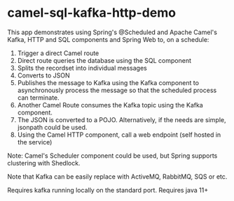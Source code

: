 # camel-sql-kafka-http-demo

This app demonstrates using Spring's @Scheduled and Apache Camel's Kafka, HTTP and SQL components and Spring Web to, on a schedule:
1. Trigger a direct Camel route
2. Direct route queries the database using the SQL component
3. Splits the recordset into individual messages
4. Converts to JSON
5. Publishes the message to Kafka using the Kafka component to asynchronously process the message so that the scheduled process can terminate. 
6. Another Camel Route consumes the Kafka topic using the Kafka component.
7. The JSON is converted to a POJO. Alternatively, if the needs are simple, jsonpath could be used.
8. Using the Camel HTTP component, call a web endpoint (self hosted in the service)

Note: Camel's Scheduler component could be used, but Spring supports clustering with Shedlock.

Note that Kafka can be easily replace with ActiveMQ, RabbitMQ, SQS or etc.

Requires kafka running locally on the standard port.
Requires java 11+
